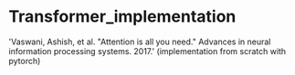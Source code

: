 # Transformer_implementation
'Vaswani, Ashish, et al. "Attention is all you need." Advances in neural information processing systems. 2017.' (implementation from scratch with pytorch)

